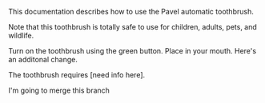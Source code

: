 This documentation describes how to use the Pavel automatic toothbrush.

Note that this toothbrush is totally safe to use for children, adults, pets, and wildlife.

Turn on the toothbrush using the green button. Place in your mouth. Here's an additonal change.

The toothbrush requires [need info here].

I'm going to merge this branch